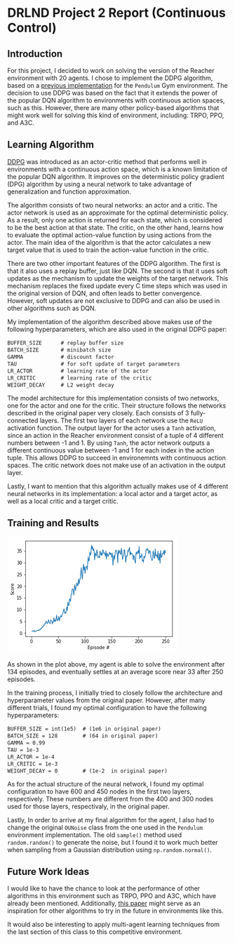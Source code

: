# DRLND Project 2 Report (Continuous Control)

## Introduction

For this project, I decided to work on solving the version of the Reacher environment with 20 agents. I chose to implement the DDPG algorithm, based on a [previous implementation](https://github.com/MarcioPorto/deep-reinforcement-learning/tree/master/ddpg-pendulum) for the `Pendulum` Gym environment. The decision to use DDPG was based on the fact that it extends the power of the popular DQN algorithm to environments with continuous action spaces, such as this. However, there are many other policy-based algorithms that might work well for solving this kind of environment, including: TRPO, PPO, and A3C.

## Learning Algorithm

[DDPG](https://arxiv.org/pdf/1509.02971.pdf) was introduced as an actor-critic method that performs well in environments with a continuous action space, which is a known limitation of the popular DQN algorithm. It improves on the deterministic policy gradient (DPG) algorithm by using a neural network to take advantage of generalization and function approximation.

The algorithm consists of two neural networks: an actor and a critic. The actor network is used as an approximate for the optimal deterministic policy. As a result, only one action is returned for each state, which is considered to be the best action at that state. The critic, on the other hand, learns how to evaluate the optimal action-value function by using actions from the actor. The main idea of the algorithm is that the actor calculates a new target value that is used to train the action-value function in the critic. 

There are two other important features of the DDPG algorithm. The first is that it also uses a replay buffer, just like DQN. The second is that it uses soft updates as the mechanism to update the weights of the target network. This mechanism replaces the fixed update every C time steps which was used in the original version of DQN, and often leads to better convergence. However, soft updates are not exclusive to DDPG and can also be used in other algorithms such as DQN.

My implementation of the algorithm described above makes use of the following hyperparameters, which are also used in the original DDPG paper:

```
BUFFER_SIZE      # replay buffer size
BATCH_SIZE       # minibatch size
GAMMA            # discount factor
TAU              # for soft update of target parameters
LR_ACTOR         # learning rate of the actor 
LR_CRITIC        # learning rate of the critic
WEIGHT_DECAY     # L2 weight decay
```

The model architecture for this implementation consists of two networks, one for the actor and one for the critic. Their structure follows the networks described in the original paper very closely. Each consists of 3 fully-connected layers. The first two layers of each network use the `ReLU` activation function. The output layer for the actor uses a `Tanh` activation, since an action in the Reacher environment consist of a tuple of 4 different numbers between -1 and 1. By using `Tanh`, the actor network outputs a different continuous value between -1 and 1 for each index in the action tuple. This allows DDPG to succeed in environemnts with continuous action spaces. The critic network does not make use of an activation in the output layer.

Lastly, I want to mention that this algorithm actually makes use of 4 different neural networks in its implementation: a local actor and a target actor, as well as a local critic and a target critic.

## Training and Results

![Plot of Rewards](https://github.com/MarcioPorto/drlnd-continuous-control/blob/master/plot_of_rewards.png)

As shown in the plot above, my agent is able to solve the environment after 134 episodes, and eventually settles at an average score near 33 after 250 episodes.

In the training process, I initially tried to closely follow the architecture and hyperparameter values from the original paper. However, after many different trials, I found my optimal configuration to have the following hyperparameters:

```
BUFFER_SIZE = int(1e5)  # (1e6 in original paper)
BATCH_SIZE = 128        # (64 in original paper)
GAMMA = 0.99
TAU = 1e-3 
LR_ACTOR = 1e-4 
LR_CRITIC = 1e-3 
WEIGHT_DECAY = 0        # (1e-2  in original paper)
```

As for the actual structure of the neural network, I found my optimal configuration to have 600 and 450 nodes in the first two layers, respectively. These numbers are different from the 400 and 300 nodes used for those layers, respectivaly, in the original paper.

Lastly, In order to arrive at my final algorithm for the agent, I also had to change the original `OUNoise` class from the one used in the `Pendulum` environment implementation. The old `sample()` method used `random.random()` to generate the noise, but I found it to work much better when sampling from a Gaussian distribution using `np.random.normal()`.

## Future Work Ideas

I would like to have the chance to look at the performance of other algorithms in this environment such as TRPO, PPO and A3C, which have already been mentioned. Additionally, [this paper](https://arxiv.org/pdf/1604.06778.pdf) might serve as an inspiration for other algorithms to try in the future in environments like this. 

It would also be interesting to apply multi-agent learning techniques from the last section of this class to this competitive environment.